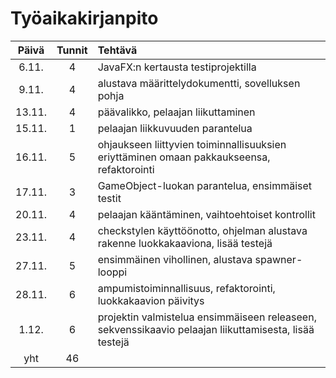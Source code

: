 # Työaikakirjanpito

| Päivä | Tunnit | Tehtävä      |
|:-----:|:------:|:-------------|
| 6.11. | 4      | JavaFX:n kertausta testiprojektilla |
| 9.11. | 4      | alustava määrittelydokumentti, sovelluksen pohja |
| 13.11.| 4      | päävalikko, pelaajan liikuttaminen |
| 15.11.| 1      | pelaajan liikkuvuuden parantelua |
| 16.11.| 5      | ohjaukseen liittyvien toiminnallisuuksien eriyttäminen omaan pakkaukseensa, refaktorointi |
| 17.11.| 3      | GameObject-luokan parantelua, ensimmäiset testit |
| 20.11.| 4      | pelaajan kääntäminen, vaihtoehtoiset kontrollit |
| 23.11.| 4      | checkstylen käyttöönotto, ohjelman alustava rakenne luokkakaaviona, lisää testejä |
| 27.11.| 5      | ensimmäinen vihollinen, alustava spawner-looppi |
| 28.11.| 6      | ampumistoiminnallisuus, refaktorointi, luokkakaavion päivitys |
| 1.12. | 6      | projektin valmistelua ensimmäiseen releaseen, sekvenssikaavio pelaajan liikuttamisesta, lisää testejä |
| yht   | 46     | |
